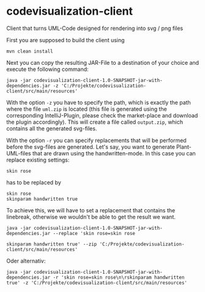 # codevisualization-client
Client that turns UML-Code designed for rendering into svg / png files

First you are supposed to build the client using

```mvn clean install```

Next you can copy the resulting JAR-File to a destination of your choice and execute the following command:

```java -jar codevisualization-client-1.0-SNAPSHOT-jar-with-dependencies.jar -z 'C:/Projekte/codevisualization-client/src/main/resources'```

With the option ```-z``` you have to specify the path, which is exactly the path where the file ```uml.zip``` is located (this file is generated using the corresponding IntelliJ-Plugin, please check the market-place and download the plugin accordingly). This will create a file called ```output.zip```, which contains all the generated svg-files.

With the option ```-r``` you can specify replacements that will be performed before the svg-files are generated. Let's say, you want to generate Plant-UML-files that are drawn using the handwritten-mode. In this case you can replace existing settings:

```
skin rose
```

has to be replaced by

```
skin rose
skinparam handwritten true
```

To achieve this, we will have to set a replacement that contains the linebreak, otherwise we wouldn't be able to get the result we want.

```java -jar codevisualization-client-1.0-SNAPSHOT-jar-with-dependencies.jar --replace 'skin rose=skin rose```

```skinparam handwritten true' --zip 'C:/Projekte/codevisualization-client/src/main/resources'```

Oder alternativ:

```java -jar codevisualization-client-1.0-SNAPSHOT-jar-with-dependencies.jar -r 'skin rose=skin rose\n\rskinparam handwritten true' -z 'C:/Projekte/codevisualization-client/src/main/resources'```

